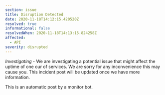 ```yaml
---
section: issue
title: Disruption Detected
date: 2020-11-18T14:12:15.420520Z
resolved: true
informational: false
resolvedWhen: 2020-11-18T14:13:15.824258Z
affected:
  - API
severity: disrupted
---
```

*Investigating* - We are investigating a potential issue that might affect the uptime of one our of services. We are sorry for any inconvenience this may cause you. This incident post will be updated once we have more information.

This is an automatic post by a monitor bot.
        